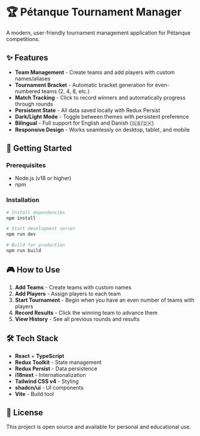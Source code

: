 # 🏆 Pétanque Tournament Manager

A modern, user-friendly tournament management application for Pétanque competitions.

## ✨ Features

- **Team Management** - Create teams and add players with custom names/aliases
- **Tournament Bracket** - Automatic bracket generation for even-numbered teams (2, 4, 8, etc.)
- **Match Tracking** - Click to record winners and automatically progress through rounds
- **Persistent State** - All data saved locally with Redux Persist
- **Dark/Light Mode** - Toggle between themes with persistent preference
- **Bilingual** - Full support for English and Danish (🇬🇧/🇩🇰)
- **Responsive Design** - Works seamlessly on desktop, tablet, and mobile

## 🚀 Getting Started

### Prerequisites

- Node.js (v18 or higher)
- npm

### Installation

```bash
# Install dependencies
npm install

# Start development server
npm run dev

# Build for production
npm run build
```

## 🎮 How to Use

1. **Add Teams** - Create teams with custom names
2. **Add Players** - Assign players to each team
3. **Start Tournament** - Begin when you have an even number of teams with players
4. **Record Results** - Click the winning team to advance them
5. **View History** - See all previous rounds and results

## 🛠️ Tech Stack

- **React** + **TypeScript**
- **Redux Toolkit** - State management
- **Redux Persist** - Data persistence
- **i18next** - Internationalization
- **Tailwind CSS v4** - Styling
- **shadcn/ui** - UI components
- **Vite** - Build tool

## 📝 License

This project is open source and available for personal and educational use.
